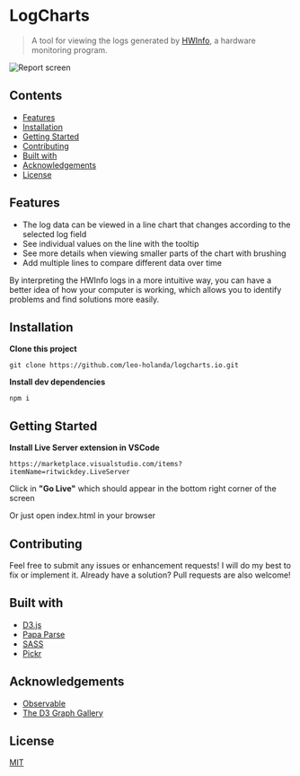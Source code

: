 # LogCharts

> A tool for viewing the logs generated by [HWInfo](https://www.hwinfo.com/), a hardware monitoring program.

![Report screen](https://i.imgur.com/rfWnwnh.png)

## Contents

- [Features](#features)
- [Installation](#installation)
- [Getting Started](#getting-started)
- [Contributing](#contributing)
- [Built with](#built-with)
- [Acknowledgements](#acknowledgements)
- [License](#contributing)

## Features

- The log data can be viewed in a line chart that changes according to the selected log field
- See individual values on the line with the tooltip
- See more details when viewing smaller parts of the chart with brushing
- Add multiple lines to compare different data over time

By interpreting the HWInfo logs in a more intuitive way, you can have a better idea of how your computer is working, which allows you to identify problems and find solutions more easily.

## Installation

**Clone this project**

`git clone https://github.com/leo-holanda/logcharts.io.git`

**Install dev dependencies**

`npm i`

## Getting Started

**Install Live Server extension in VSCode**

`https://marketplace.visualstudio.com/items?itemName=ritwickdey.LiveServer`

Click in **"Go Live"** which should appear in the bottom right corner of the screen

Or just open index.html in your browser

## Contributing

Feel free to submit any issues or enhancement requests! I will do my best to fix or implement it. Already have a solution? Pull requests are also welcome!

## Built with

- [D3.js](https://d3js.org/)
- [Papa Parse](https://www.papaparse.com/)
- [SASS](https://sass-lang.com/)
- [Pickr](https://github.com/Simonwep/pickr)

## Acknowledgements

- [Observable](https://observablehq.com/tutorials)
- [The D3 Graph Gallery](https://www.d3-graph-gallery.com/index.html)

## License

[MIT](https://choosealicense.com/licenses/mit/)
